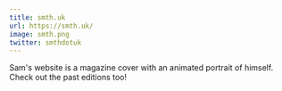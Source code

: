 ```yaml
---
title: smth.uk
url: https://smth.uk/
image: smth.png
twitter: smthdotuk
---
```


Sam's website is a magazine cover with an animated portrait of himself. Check out the past editions too!
